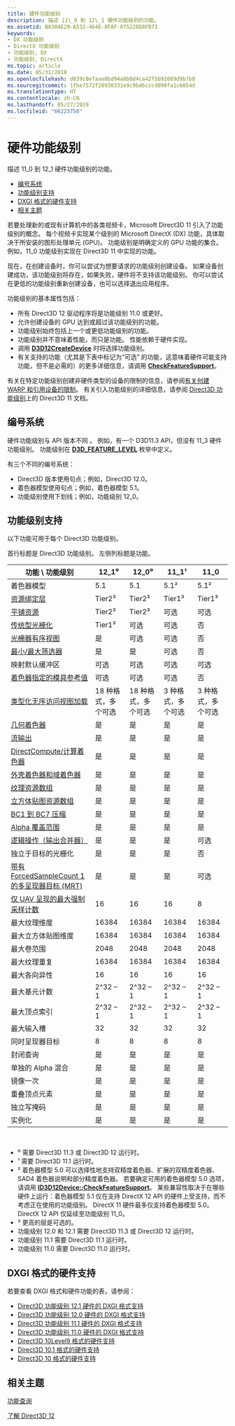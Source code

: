 ```yaml
---
title: 硬件功能级别
description: 描述 11\_0 到 12\_1 硬件功能级别的功能。
ms.assetid: B8304E29-A532-464E-8FAF-075228D8FB73
keywords:
- DX 功能级别
- DirectX 功能级别
- 功能级别, DX
- 功能级别, DirectX
ms.topic: article
ms.date: 05/31/2018
ms.openlocfilehash: d039c0efaae8bd94a8b0d4ca42f5b92809d9b7b0
ms.sourcegitcommit: 1fbe7572f20938331e9c9bd6cccd098fa1c6054d
ms.translationtype: HT
ms.contentlocale: zh-CN
ms.lasthandoff: 05/27/2019
ms.locfileid: "66223750"
---
```

# <a name="hardware-feature-levels"></a>硬件功能级别

描述 11\_0 到 12\_1 硬件功能级别的功能。

-   [编号系统](#numbering-systems)
-   [功能级别支持](#feature-level-support)
-   [DXGI 格式的硬件支持](#hardware-support-for-dxgi-formats)
-   [相关主题](#related-topics)

若要处理新的或现有计算机中的各类视频卡，Microsoft Direct3D 11 引入了功能级别的概念。 每个视频卡实现某个级别的 Microsoft DirectX (DX) 功能，具体取决于所安装的图形处理单元 (GPU)。 功能级别是明确定义的 GPU 功能的集合。 例如，11\_0 功能级别实现在 Direct3D 11 中实现的功能。

现在，在创建设备时，你可以尝试为想要请求的功能级别创建设备。 如果设备创建成功，该功能级别将存在，如果失败，硬件将不支持该功能级别。 你可以尝试在更低的功能级别重新创建设备，也可以选择退出应用程序。

功能级别的基本属性包括：

-   所有 Direct3D 12 驱动程序将是功能级别 11.0 或更好。
-   允许创建设备的 GPU 达到或超过该功能级别的功能。
-   功能级别始终包括上一个或更低功能级别的功能。
-   功能级别并不意味着性能，而只是功能。 性能依赖于硬件实现。
-   调用 [**D3D12CreateDevice**](/windows/desktop/api/D3D12/nf-d3d12-d3d12createdevice) 时将选择功能级别。
-   有关支持的功能（尤其是下表中标记为“可选”  的功能，这意味着硬件可能支持功能，但不是必需的）的更多详细信息，请调用 [**CheckFeatureSupport**](/windows/desktop/api/D3D12/nf-d3d12-id3d12device-checkfeaturesupport)。

有关在特定功能级别创建非硬件类型的设备的限制的信息，请参阅[有关创建 WARP 和引用设备的限制](https://msdn.microsoft.com/library/windows/desktop/ff728764)。 有关引入功能级别的详细信息，请参阅 [Direct3D 功能级别](https://msdn.microsoft.com/library/windows/desktop/ff476876)上的 Direct3D 11 文档。

## <a name="numbering-systems"></a>编号系统

硬件功能级别与 API 版本不同  。 例如，有一个 D3D11.3 API，但没有 11\_3 硬件功能级别。 功能级别在 [**D3D\_FEATURE\_LEVEL**](https://msdn.microsoft.com/library/windows/desktop/ff476329) 枚举中定义。

有三个不同的编号系统：

-   Direct3D 版本使用句点；例如，Direct3D 12.0。
-   着色器模型使用句点；例如，着色器模型 5.1。
-   功能级别使用下划线；例如，功能级别 12\_0。

## <a name="feature-level-support"></a>功能级别支持

以下功能可用于每个 Direct3D 功能级别。

首行标题是 Direct3D 功能级别。 左侧列标题是功能。



| 功能 \\ 功能级别                                                                                                 | 12\_1⁰                    | 12\_0⁰                    | 11\_1¹                   | 11\_0                    |
|--------------------------------------------------------------------------------------------------------------------------|---------------------------|---------------------------|--------------------------|--------------------------|
| 着色器模型                                                                                                             | 5.1                       | 5.1                       | 5.1²                     | 5.1²                     |
| [资源绑定层](hardware-support.md)                                                                            | Tier2³                    | Tier2³                    | Tier1³                   | Tier1³                   |
| [平铺资源](/windows/desktop/api/D3D12/ne-d3d12-d3d12_tiled_resources_tier)                                                                        | Tier2³                    | Tier2³                    | 可选                 | 可选                 |
| [传统型光栅化](conservative-rasterization.md)                                                             | Tier1³                    | 可选                  | 可选                 | 否                       |
| [光栅器有序视图](rasterizer-order-views.md)                                                                   | 是                       | 可选                  | 可选                 | 否                       |
| [最小/最大筛选器](/windows/desktop/api/D3D12/ne-d3d12-d3d12_filter)                                                                                      | 是                       | 是                       | 可选                 | 否                       |
| 映射默认缓冲区                                                                                                       | 可选                  | 可选                  | 可选                 | 可选                 |
| [着色器指定的模具参考值](shader-specified-stencil-reference-value.md)                                 | 可选                  | 可选                  | 可选                 | 否                       |
| [类型化无序访问视图加载](typed-unordered-access-view-loads.md)                                               | 18 种格式，多个可选 | 18 种格式，多个可选 | 3 种格式，多个可选 | 3 种格式，多个可选 |
| [几何着色器](https://msdn.microsoft.com/library/windows/desktop/bb205146#geometry-shader-stage) | 是                       | 是                       | 是                      | 是                      |
| [流输出](https://msdn.microsoft.com/library/windows/desktop/bb205121)                                            | 是                       | 是                       | 是                      | 是                      |
| [DirectCompute/计算着色器](https://msdn.microsoft.com/library/windows/desktop/ff476331)                                  | 是                       | 是                       | 是                      | 是                      |
| [外壳着色器和域着色器](https://msdn.microsoft.com/library/windows/desktop/ff476340)                                           | 是                       | 是                       | 是                      | 是                      |
| [纹理资源数组](https://msdn.microsoft.com/library/windows/desktop/ff476906)                                     | 是                       | 是                       | 是                      | 是                      |
| [立方体贴图资源数组](https://msdn.microsoft.com/library/windows/desktop/ff476906)                                     | 是                       | 是                       | 是                      | 是                      |
| [BC1 到 BC7 压缩](https://msdn.microsoft.com/library/windows/desktop/bb694531)                        | 是                       | 是                       | 是                      | 是                      |
| [Alpha 覆盖范围](https://msdn.microsoft.com/library/windows/desktop/bb205072#alpha-to-coverage)         | 是                       | 是                       | 是                      | 是                      |
| [逻辑操作（输出合并器）](https://msdn.microsoft.com/library/windows/desktop/hh404457)                                          | 是                       | 是                       | 是                      | 可选                 |
| 独立于目标的光栅化                                                                                         | 是                       | 是                       | 是                      | 否                       |
| [带有 ForcedSampleCount 1 的多呈现器目标 (MRT)](https://msdn.microsoft.com/library/windows/desktop/hh404457)                      | 是                       | 是                       | 是                      | 可选                 |
| [仅 UAV 呈现的最大强制采样计数](https://msdn.microsoft.com/library/windows/desktop/hh404457)                            | 16                        | 16                        | 16                       | 8                        |
| 最大纹理维度                                                                                                    | 16384                     | 16384                     | 16384                    | 16384                    |
| 最大立方体贴图维度                                                                                                    | 16384                     | 16384                     | 16384                    | 16384                    |
| 最大卷范围                                                                                                        | 2048                      | 2048                      | 2048                     | 2048                     |
| 最大纹理重复                                                                                                       | 16384                     | 16384                     | 16384                    | 16384                    |
| 最大各向异性                                                                                                           | 16                        | 16                        | 16                       | 16                       |
| 最大基元计数                                                                                                      | 2^32 – 1                  | 2^32 – 1                  | 2^32 – 1                 | 2^32 – 1                 |
| 最大顶点索引                                                                                                         | 2^32 – 1                  | 2^32 – 1                  | 2^32 – 1                 | 2^32 – 1                 |
| 最大输入槽                                                                                                          | 32                        | 32                        | 32                       | 32                       |
| 同时呈现器目标                                                                                              | 8                         | 8                         | 8                        | 8                        |
| 封闭查询                                                                                                        | 是                       | 是                       | 是                      | 是                      |
| 单独的 Alpha 混合                                                                                                     | 是                       | 是                       | 是                      | 是                      |
| 镜像一次                                                                                                              | 是                       | 是                       | 是                      | 是                      |
| 重叠顶点元素                                                                                              | 是                       | 是                       | 是                      | 是                      |
| 独立写掩码                                                                                                  | 是                       | 是                       | 是                      | 是                      |
| 实例化                                                                                                               | 是                       | 是                       | 是                      | 是                      |



 

-   ⁰ 需要 Direct3D 11.3 或 Direct3D 12 运行时。
-   ¹ 需要 Direct3D 11.1 运行时。
-   ² 着色器模型 5.0 可以选择性地支持双精度着色器、扩展的双精度着色器、SAD4  着色器说明和部分精度着色器。 若要确定可用的着色器模型 5.0 选项，请调用 [**ID3D12Device::CheckFeatureSupport**](/windows/desktop/api/D3D12/nf-d3d12-id3d12device-checkfeaturesupport)。 某些兼容性取决于在哪些硬件上运行：着色器模型 5.1 仅在支持 DirectX 12 API 的硬件上受支持，而不考虑正在使用的功能级别。 DirectX 11 硬件最多仅支持着色器模型 5.0。 DirectX 12 API 仅延续至功能级别 11\_0。
-   ³ 更高的层是可选的。
-   功能级别 12.0 和 12.1 需要 Direct3D 11.3 或 Direct3D 12 运行时。
-   功能级别 11.1 需要 Direct3D 11.1 运行时。
-   功能级别 11.0 需要 Direct3D 11.0 运行时。

## <a name="hardware-support-for-dxgi-formats"></a>DXGI 格式的硬件支持

若要查看 DXGI 格式和硬件功能的表，请参阅：

-   [Direct3D 功能级别 12.1 硬件的 DXGI 格式支持](https://msdn.microsoft.com/library/windows/desktop/mt426648)
-   [Direct3D 功能级别 12.0 硬件的 DXGI 格式支持](https://msdn.microsoft.com/library/windows/desktop/mt426647)
-   [Direct3D 功能级别 11.1 硬件的 DXGI 格式支持](https://msdn.microsoft.com/library/windows/desktop/mt427456)
-   [Direct3D 功能级别 11.0 硬件的 DXGI 格式支持](https://msdn.microsoft.com/library/windows/desktop/mt427455)
-   [Direct3D 10Level9 格式的硬件支持](https://msdn.microsoft.com/library/windows/desktop/ff471324)
-   [Direct3D 10.1 格式的硬件支持](https://msdn.microsoft.com/library/windows/desktop/cc627091)
-   [Direct3D 10 格式的硬件支持](https://msdn.microsoft.com/library/windows/desktop/cc627090)

## <a name="related-topics"></a>相关主题

<dl> <dt>

[功能查询](capability-querying.md)
</dt> <dt>

[了解 Direct3D 12](directx-12-getting-started.md)
</dt> </dl>

 

 




